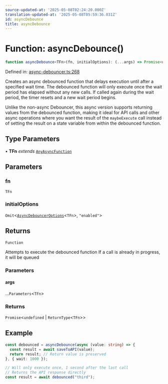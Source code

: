 ```yaml
---
source-updated-at: '2025-05-08T02:24:20.000Z'
translation-updated-at: '2025-05-08T05:59:36.031Z'
id: asyncDebounce
title: asyncDebounce
---
```


<!-- DO NOT EDIT: this page is autogenerated from the type comments -->

# Function: asyncDebounce()

```ts
function asyncDebounce<TFn>(fn, initialOptions): (...args) => Promise<undefined | ReturnType<TFn>>
```

Defined in: [async-debouncer.ts:268](https://github.com/TanStack/pacer/blob/main/packages/pacer/src/async-debouncer.ts#L268)

Creates an async debounced function that delays execution until after a specified wait time.
The debounced function will only execute once the wait period has elapsed without any new calls.
If called again during the wait period, the timer resets and a new wait period begins.

Unlike the non-async Debouncer, this async version supports returning values from the debounced function,
making it ideal for API calls and other async operations where you want the result of the `maybeExecute` call
instead of setting the result on a state variable from within the debounced function.

## Type Parameters

• **TFn** *extends* [`AnyAsyncFunction`](../type-aliases/anyasyncfunction.md)

## Parameters

### fn

`TFn`

### initialOptions

`Omit`\<[`AsyncDebouncerOptions`](../interfaces/asyncdebounceroptions.md)\<`TFn`\>, `"enabled"`\>

## Returns

`Function`

Attempts to execute the debounced function
If a call is already in progress, it will be queued

### Parameters

#### args

...`Parameters`\<`TFn`\>

### Returns

`Promise`\<`undefined` \| `ReturnType`\<`TFn`\>\>

## Example

```ts
const debounced = asyncDebounce(async (value: string) => {
  const result = await saveToAPI(value);
  return result; // Return value is preserved
}, { wait: 1000 });

// Will only execute once, 1 second after the last call
// Returns the API response directly
const result = await debounced("third");
```
